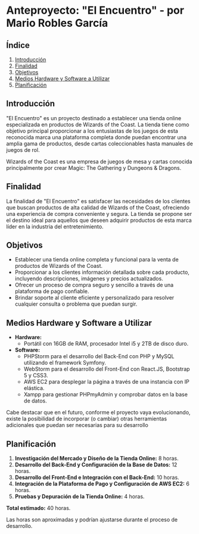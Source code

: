 # Anteproyecto: "El Encuentro" - por Mario Robles García

## Índice
1. [Introducción](#introducción)
2. [Finalidad](#finalidad)
3. [Objetivos](#objetivos)
4. [Medios Hardware y Software a Utilizar](#medios-hardware-y-software-a-utilizar)
5. [Planificación](#planificación)

## Introducción
"El Encuentro" es un proyecto destinado a establecer una tienda online especializada en productos de Wizards of the Coast. La tienda tiene como objetivo principal proporcionar a los entusiastas de los juegos de esta reconocida marca una plataforma completa donde puedan encontrar una amplia gama de productos, desde cartas coleccionables hasta manuales de juegos de rol.

Wizards of the Coast es una empresa de juegos de mesa y cartas conocida principalmente por crear Magic: The Gathering y Dungeons & Dragons.

## Finalidad
La finalidad de "El Encuentro" es satisfacer las necesidades de los clientes que buscan productos de alta calidad de Wizards of the Coast, ofreciendo una experiencia de compra conveniente y segura. La tienda se propone ser el destino ideal para aquellos que deseen adquirir productos de esta marca líder en la industria del entretenimiento.

## Objetivos
- Establecer una tienda online completa y funcional para la venta de productos de Wizards of the Coast.
- Proporcionar a los clientes información detallada sobre cada producto, incluyendo descripciones, imágenes y precios actualizados.
- Ofrecer un proceso de compra seguro y sencillo a través de una plataforma de pago confiable.
- Brindar soporte al cliente eficiente y personalizado para resolver cualquier consulta o problema que puedan surgir.

## Medios Hardware y Software a Utilizar
- **Hardware:**
  - Portátil con 16GB de RAM, procesador Intel i5 y 2TB de disco duro.
- **Software:**
  - PHPStorm para el desarrollo del Back-End con PHP y MySQL utilizando el framework Symfony.
  - WebStorm para el desarrollo del Front-End con React.JS, Bootstrap 5 y CSS3.
  - AWS EC2 para desplegar la página a través de una instancia con IP elástica.
  - Xampp para gestionar PHPmyAdmin y comprobar datos en la base de datos.

Cabe destacar que en el futuro, conforme el proyecto vaya evolucionando, existe la posibilidad de incorporar (o cambiar) otras herramientas adicionales que puedan ser necesarias para su desarrollo
 

## Planificación
1. **Investigación del Mercado y Diseño de la Tienda Online:** 8 horas.
2. **Desarrollo del Back-End y Configuración de la Base de Datos:** 12 horas.
3. **Desarrollo del Front-End e Integración con el Back-End:** 10 horas.
4. **Integración de la Plataforma de Pago y Configuración de AWS EC2:** 6 horas.
5. **Pruebas y Depuración de la Tienda Online:** 4 horas.

**Total estimado:** 40 horas.

Las horas son aproximadas y podrían ajustarse durante el proceso de desarrollo.
